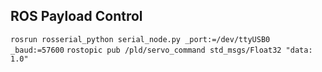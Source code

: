 ## ROS Payload Control

`rosrun rosserial_python serial_node.py _port:=/dev/ttyUSB0 _baud:=57600`
`rostopic pub /pld/servo_command std_msgs/Float32 "data: 1.0"`